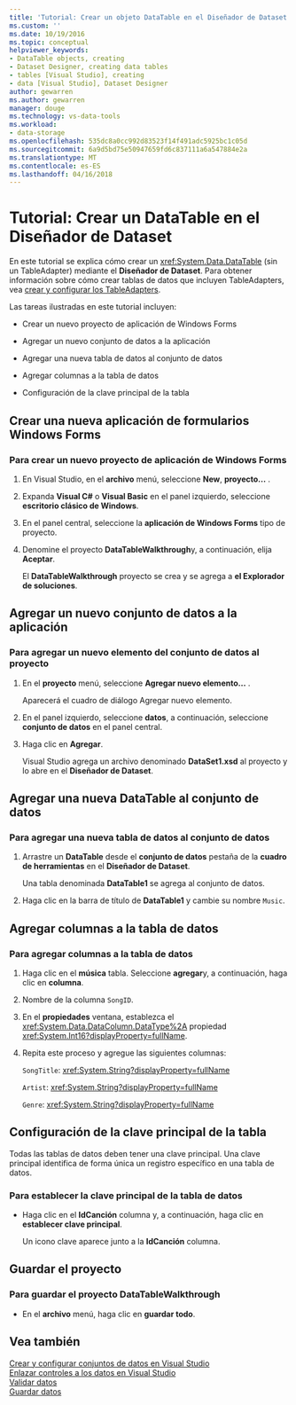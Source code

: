 ```yaml
---
title: 'Tutorial: Crear un objeto DataTable en el Diseñador de Dataset | Documentos de Microsoft'
ms.custom: ''
ms.date: 10/19/2016
ms.topic: conceptual
helpviewer_keywords:
- DataTable objects, creating
- Dataset Designer, creating data tables
- tables [Visual Studio], creating
- data [Visual Studio], Dataset Designer
author: gewarren
ms.author: gewarren
manager: douge
ms.technology: vs-data-tools
ms.workload:
- data-storage
ms.openlocfilehash: 535dc8a0cc992d83523f14f491adc5925bc1c05d
ms.sourcegitcommit: 6a9d5bd75e50947659fd6c837111a6a547884e2a
ms.translationtype: MT
ms.contentlocale: es-ES
ms.lasthandoff: 04/16/2018
---
```

# <a name="walkthrough-creating-a-datatable-in-the-dataset-designer"></a>Tutorial: Crear un DataTable en el Diseñador de Dataset

En este tutorial se explica cómo crear un <xref:System.Data.DataTable> (sin un TableAdapter) mediante el **Diseñador de Dataset**. Para obtener información sobre cómo crear tablas de datos que incluyen TableAdapters, vea [crear y configurar los TableAdapters](../data-tools/create-and-configure-tableadapters.md).  

Las tareas ilustradas en este tutorial incluyen:  

-   Crear un nuevo proyecto de aplicación de Windows Forms  

-   Agregar un nuevo conjunto de datos a la aplicación  

-   Agregar una nueva tabla de datos al conjunto de datos  

-   Agregar columnas a la tabla de datos  

-   Configuración de la clave principal de la tabla  

## <a name="creating-a-new-windows-forms-application"></a>Crear una nueva aplicación de formularios Windows Forms

### <a name="to-create-a-new-windows-forms-application-project"></a>Para crear un nuevo proyecto de aplicación de Windows Forms  
  
1. En Visual Studio, en el **archivo** menú, seleccione **New**, **proyecto...** .  
  
2. Expanda **Visual C#** o **Visual Basic** en el panel izquierdo, seleccione **escritorio clásico de Windows**.  

3. En el panel central, seleccione la **aplicación de Windows Forms** tipo de proyecto.  

4. Denomine el proyecto **DataTableWalkthrough**y, a continuación, elija **Aceptar**. 
  
     El **DataTableWalkthrough** proyecto se crea y se agrega a **el Explorador de soluciones**.  

## <a name="adding-a-new-dataset-to-the-application"></a>Agregar un nuevo conjunto de datos a la aplicación

### <a name="to-add-a-new-dataset-item-to-the-project"></a>Para agregar un nuevo elemento del conjunto de datos al proyecto  
  
1.  En el **proyecto** menú, seleccione **Agregar nuevo elemento...** .  
  
     Aparecerá el cuadro de diálogo Agregar nuevo elemento.  
  
2.  En el panel izquierdo, seleccione **datos**, a continuación, seleccione **conjunto de datos** en el panel central.  
  
3.  Haga clic en **Agregar**.  
  
     Visual Studio agrega un archivo denominado **DataSet1.xsd** al proyecto y lo abre en el **Diseñador de Dataset**.  

## <a name="adding-a-new-datatable-to-the-dataset"></a>Agregar una nueva DataTable al conjunto de datos  

### <a name="to-add-a-new-data-table-to-the-dataset"></a>Para agregar una nueva tabla de datos al conjunto de datos  
  
1.  Arrastre un **DataTable** desde el **conjunto de datos** pestaña de la **cuadro de herramientas** en el **Diseñador de Dataset**.  
  
     Una tabla denominada **DataTable1** se agrega al conjunto de datos.  
   
2.  Haga clic en la barra de título de **DataTable1** y cambie su nombre `Music`.  

## <a name="adding-columns-to-the-datatable"></a>Agregar columnas a la tabla de datos

### <a name="to-add-columns-to-the-datatable"></a>Para agregar columnas a la tabla de datos  
  
1.  Haga clic en el **música** tabla. Seleccione **agregar**y, a continuación, haga clic en **columna**.  
  
2.  Nombre de la columna `SongID`.  
  
3.  En el **propiedades** ventana, establezca el <xref:System.Data.DataColumn.DataType%2A> propiedad <xref:System.Int16?displayProperty=fullName>.  
  
4.  Repita este proceso y agregue las siguientes columnas:  
  
     `SongTitle`: <xref:System.String?displayProperty=fullName>  
  
     `Artist`: <xref:System.String?displayProperty=fullName>  
  
     `Genre`: <xref:System.String?displayProperty=fullName>  
  
## <a name="setting-the-primary-key-for-the-table"></a>Configuración de la clave principal de la tabla

Todas las tablas de datos deben tener una clave principal. Una clave principal identifica de forma única un registro específico en una tabla de datos.  
  
### <a name="to-set-the-primary-key-of-the-data-table"></a>Para establecer la clave principal de la tabla de datos
  
-   Haga clic en el **IdCanción** columna y, a continuación, haga clic en **establecer clave principal**.  
  
     Un icono clave aparece junto a la **IdCanción** columna.  
  
## <a name="saving-your-project"></a>Guardar el proyecto  
  
### <a name="to-save-the-datatablewalkthrough-project"></a>Para guardar el proyecto DataTableWalkthrough  
  
-   En el **archivo** menú, haga clic en **guardar todo**.  

## <a name="see-also"></a>Vea también

[Crear y configurar conjuntos de datos en Visual Studio](../data-tools/create-and-configure-datasets-in-visual-studio.md)  
[Enlazar controles a los datos en Visual Studio](../data-tools/bind-controls-to-data-in-visual-studio.md)  
[Validar datos](../data-tools/validate-data-in-datasets.md)  
[Guardar datos](../data-tools/saving-data.md)